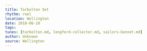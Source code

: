 ```yaml
---
title: Tarbolton Set
rhythm: reel
location: Wellington
date: 2018-06-10
tags: 
tunes: [tarbolton.md, longford-collector.md, sailors-bonnet.md]
author: Unknown
source: Wellington
---
```

